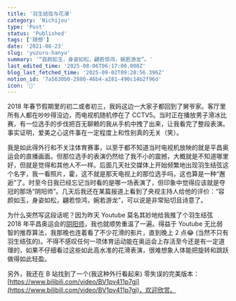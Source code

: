 ```yaml
---
title: '羽生结弦与花滑'
category: 'Nichijou'
type: 'Post'
status: 'Published'
tags: ['随想']
date: '2021-08-23'
slug: 'yuzuru-hanyu'
summary: '“容颜如玉，身姿如松，翩若惊鸿，婉若游龙”。'
last_edited_time: '2025-08-06T06:17:00.000Z'
blog_last_fetched_time: '2025-09-02T09:28:56.396Z'
notion_id: '7a5630b0-2880-46b4-a281-490c14b2f96d'
icon: '🎹'
---
```


2018 年春节假期里的初二或者初三，我妈这边一大家子都回到了舅爷家。客厅里所有人都在吵吵得没边，而电视机随机停在了 CCTV5。当时正在播放男子滑冰比赛，有一位选手的步伐把百无聊赖的我从手机中拽了出来，让我看完了整段表演。事实证明，爱美之心这件事在一定程度上和性别真的无关（笑）。

我是如此得外行和不关注体育赛事，以至于都不知道当时电视机放映的就是平昌奥运会的直播画面。但那位选手的表演仍然给了我不小的震撼，大概就是不知道哪里好，但就是觉得和其他人不一样。后面几天社交媒体上开始频繁地出现羽生结弦这个名字，我一看照片，霍，这不就是那天电视上的那位选手吗，这也算是一种“邂逅”了。时至今日我已经忘记当时看的是哪一场表演了，但印象中觉得应该就是夺冠的那场“阴阳师”。几天后我还在某篇报道上看到了央视主持人给他的评价：“容颜如玉，身姿如松，翩若惊鸿，婉若游龙”，可以说是非常贴切且诗意了。

为什么突然写这段话呢？因为昨天 Youtube 莫名其妙地给我推了个羽生结弦 2018 年平昌奥运会的[阴阳师](https://www.youtube.com/watch?v=23EfsN7vEOA)，我也就顺势重温了一遍。得益于 Youtube 无比弱智的推荐算法，我那晚也连着看了不少花滑的影片，直到晚上 2 点😂 (当然不只有羽生结弦的)。不得不感叹任何一项体育运动能在奥运会上存活至今还是有一定道理的，如果不仔细看过这些如此高水准的花滑表演，很难想象人体能把旋转和跳跃做得如此轻盈。

另外，我还在 B 站找到了一个(我这种外行看起来) 零失误的完美版本：[https://www.bilibili.com/video/BV1pv411p7gj](https://www.bilibili.com/video/BV1pv411p7gj)，欢迎欣赏。
